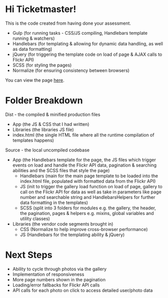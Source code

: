 # Hi Ticketmaster!

This is the code created from having done your assessment.

- Gulp (for running tasks - CSS/JS compiling, Handlebars template running & watchers)
- Handlebars (for templating & allowing for dynamic data handling, as well as data formatting)
- jQuery (for triggering the template code on load of page & AJAX calls to Flickr API)
- SCSS (for styling the pages)
- Normalize (for ensuring consistency between browsers)

You can view the page [here](http://rawgit.com/timreaper/Ticketmaster/master/dist/index.html).

# Folder Breakdown

Dist - the compiled & minified production files
- App (the JS & CSS that I had written)
- Libraries (the libraries JS file)
- index.html (the single HTML file where all the runtime compilation of templates happens)

Source - the local uncompiled codebase
- App (the Handlebars template for the page, the JS files which trigger events on load and handle the Flickr API data, pagination & searching abilities and the SCSS files that style the page)
    - Handlebars (main for the main page template to be loaded into the index.html file, populated with formatted data from the Flickr API)
    - JS (init to trigger the gallery load function on load of page, gallery to call on the Flickr API for data as well as take in parameters like page number and searchable string and HandlebarsHelpers for further data formatting in the templates)
    - SCSS (split into 3 folders for modules e.g. the gallery, the header, the pagination, pages & helpers e.g. mixins, global variables and utility classes)
- Libraries (the vendor code segments brought in)
    - CSS (Normalize to help improve cross-browser performance)
    - JS (Handlebars for the templating ability & jQuery)

# Next Steps
- Ability to cycle through photos via the gallery
- Implementation of responsiveness
- More page numbers shown in the pagination
- Loading/error fallbacks for Flickr API calls
- API calls for each photo on click to access detailed user/photo data